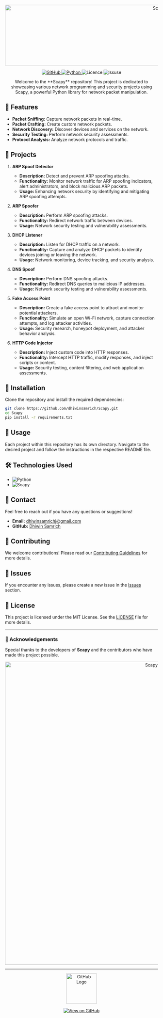 <p align="center">
<img src="https://github.com/user-attachments/assets/b7890da1-ea7f-40b5-bad2-82b5cb7d063a" alt="Scapy" width="1000" height="200">
</p>

<p align="center">
  <a href="https://github.com/dhiwinsamrich/scapy">
    <img src="https://img.shields.io/badge/GitHub-Repository-blue?style=for-the-badge&logo=github" alt="GitHub">
  </a>
  <a href="https://www.python.org/">
    <img src="https://img.shields.io/badge/Python-3.9-blue?style=for-the-badge&logo=python" alt="Python">
  </a>
    <img src="https://img.shields.io/badge/License-MIT-green?style=for-the-badge" alt="Licence">
    <img src="https://img.shields.io/github/issues/dhiwinsamrich/Scapy?style=for-the-badge" alt="Issuse">
</p>

<p align="center">Welcome to the **Scapy** repository! This project is dedicated to showcasing various network programming and security projects using Scapy, a powerful Python library for network packet manipulation.</p>

## 🚀 Features
- **Packet Sniffing:** Capture network packets in real-time.
- **Packet Crafting:** Create custom network packets.
- **Network Discovery:** Discover devices and services on the network.
- **Security Testing:** Perform network security assessments.
- **Protocol Analysis:** Analyze network protocols and traffic.

## 📂 Projects

1. **ARP Spoof Detector**
   - **Description:** Detect and prevent ARP spoofing attacks.
   - **Functionality:** Monitor network traffic for ARP spoofing indicators, alert administrators, and block malicious ARP packets.
   - **Usage:** Enhancing network security by identifying and mitigating ARP spoofing attempts.

2. **ARP Spoofer**
   - **Description:** Perform ARP spoofing attacks.
   - **Functionality:** Redirect network traffic between devices.
   - **Usage:** Network security testing and vulnerability assessments.

3. **DHCP Listener**
   - **Description:** Listen for DHCP traffic on a network.
   - **Functionality:** Capture and analyze DHCP packets to identify devices joining or leaving the network.
   - **Usage:** Network monitoring, device tracking, and security analysis.

4. **DNS Spoof**
   - **Description:** Perform DNS spoofing attacks.
   - **Functionality:** Redirect DNS queries to malicious IP addresses.
   - **Usage:** Network security testing and vulnerability assessments.

5. **Fake Access Point**
   - **Description:** Create a fake access point to attract and monitor potential attackers.
   - **Functionality:** Simulate an open Wi-Fi network, capture connection attempts, and log attacker activities.
   - **Usage:** Security research, honeypot deployment, and attacker behavior analysis.

6. **HTTP Code Injector**
   - **Description:** Inject custom code into HTTP responses.
   - **Functionality:** Intercept HTTP traffic, modify responses, and inject scripts or content.
   - **Usage:** Security testing, content filtering, and web application assessments.

## 📜 Installation

Clone the repository and install the required dependencies:

```bash
git clone https://github.com/dhiwinsamrich/Scapy.git
cd Scapy
pip install -r requirements.txt
```

## 📘 Usage

Each project within this repository has its own directory. Navigate to the desired project and follow the instructions in the respective README file.

## 🛠️ Technologies Used
- ![Python](https://img.shields.io/badge/Python-3.9-blue?style=flat&logo=python)
- ![Scapy](https://img.shields.io/badge/Scapy-2.4.4-blue?style=flat)

## 📧 Contact
Feel free to reach out if you have any questions or suggestions!

- **Email:** [dhiwinsamrichj@gmail.com](mailto:dhiwinsamrichj@gmail.com)
- **GitHub:** [Dhiwin Samrich](https://github.com/dhiwinsamrich)

## 🤝 Contributing
We welcome contributions! Please read our [Contributing Guidelines](CONTRIBUTING.md) for more details.

## 🐛 Issues
If you encounter any issues, please create a new issue in the [Issues](https://github.com/dhiwinsamrich/Scapy/issues) section.

## 📄 License
This project is licensed under the MIT License. See the [LICENSE](LICENSE) file for more details.

---

### 🌟 Acknowledgements
Special thanks to the developers of **Scapy** and the contributors who have made this project possible.

<p align="center">
  <img src="https://cdn.cyberpunk.rs/wp-content/uploads/2018/10/scapy_bg.jpg" alt="Scapy Banner" width="1000">
</p>

---

<p align="center">
  <img src="https://img.icons8.com/?size=100&id=akG4VRhAoSii&format=png&color=000000" alt="GitHub Logo" width="100">
</p>
<p align="center">
  <a href="https://github.com/dhiwinsamrich/Scapy">
    <img src="https://img.shields.io/badge/View%20on%20GitHub-100000?style=for-the-badge&logo=github&logoColor=white" alt="View on GitHub">
  </a>
</p>
